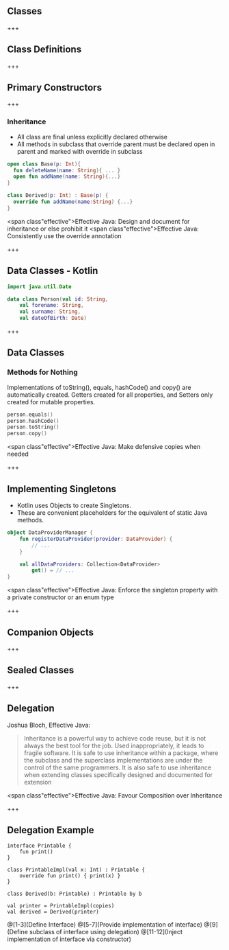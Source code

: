 ## Classes



+++
## Class Definitions


+++
## Primary Constructors



+++
### Inheritance
- All class are final unless explicitly declared otherwise
- All methods in subclass that override parent must be declared open in parent and marked with override in subclass

``` Kotlin
open class Base(p: Int){
  fun deleteName(name: String){ ... }
  open fun addName(name: String){...}
}

class Derived(p: Int) : Base(p) {
  override fun addName(name:String) {...}
}
```

<span class"effective">Effective Java: Design and document for inheritance or else prohibit it</span>
<span class"effective">Effective Java: Consistently use the override annotation</span>

+++
## Data Classes - Kotlin

``` Kotlin
import java.util.Date

data class Person(val id: String,
    val forename: String,
    val surname: String,
    val dateOfBirth: Date)
```

+++
## Data Classes
### Methods for Nothing
Implementations of toString(), equals, hashCode() and copy() are automatically created.
Getters created for all properties, and Setters only created for mutable properties.

``` Kotlin
person.equals()
person.hashCode()
person.toString()
person.copy()
```

<span class"effective">Effective Java: Make defensive copies when needed</span>

+++
## Implementing Singletons
- Kotlin uses Objects to create Singletons.
- These are convenient placeholders for the equivalent of static Java methods.

``` Kotlin
object DataProviderManager {
    fun registerDataProvider(provider: DataProvider) {
        // ...
    }

    val allDataProviders: Collection<DataProvider>
        get() = // ...
}
```

<span class"effective">Effective Java: Enforce the singleton property with a private constructor or an enum type</span>

+++
## Companion Objects


+++
## Sealed Classes


+++
## Delegation

Joshua Bloch, Effective Java:
>Inheritance is a powerful way to achieve code reuse, but it is not always the best tool for the job. Used inappropriately, it leads to fragile software. It is safe to use inheritance within a package, where the subclass and the superclass implementations are under the control of the same programmers. It is also safe to use inheritance when extending classes specifically designed and documented for extension

<span class"effective">Effective Java: Favour Composition over Inheritance</span>



+++
## Delegation Example
```
interface Printable {
    fun print()
}

class PrintableImpl(val x: Int) : Printable {
    override fun print() { print(x) }
}

class Derived(b: Printable) : Printable by b

val printer = PrintableImpl(copies)
val derived = Derived(printer)
```
@[1-3](Define Interface)
@[5-7](Provide implementation of interface)
@[9](Define subclass of interface using delegation)
@[11-12](Inject implementation of interface via constructor)
